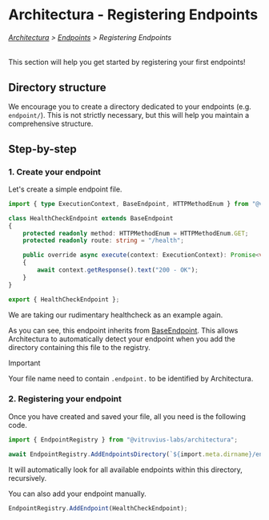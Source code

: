 # Architectura - Registering Endpoints

###### [Architectura](../../README.md) > [Endpoints](./readme.md) > Registering Endpoints

This section will help you get started by registering your first endpoints!

## Directory structure

We encourage you to create a directory dedicated to your endpoints (e.g. `endpoint/`).
This is not strictly necessary, but this will help you maintain a comprehensive structure.

## Step-by-step

### 1. Create your endpoint

Let's create a simple endpoint file.

```ts
import { type ExecutionContext, BaseEndpoint, HTTPMethodEnum } from "@vitruvius-labs/architectura";

class HealthCheckEndpoint extends BaseEndpoint
{
	protected readonly method: HTTPMethodEnum = HTTPMethodEnum.GET;
	protected readonly route: string = "/health";

	public override async execute(context: ExecutionContext): Promise<void>
	{
		await context.getResponse().text("200 - OK");
	}
}

export { HealthCheckEndpoint };
```

We are taking our rudimentary healthcheck as an example again.

As you can see, this endpoint inherits from [BaseEndpoint](../../src/core/endpoint/base.endpoint.mts).
This allows Architectura to automatically detect your endpoint when you add the directory containing this file to the registry.

> [!IMPORTANT]
> Your file name need to contain `.endpoint.` to be identified by Architectura.

### 2. Registering your endpoint

Once you have created and saved your file, all you need is the following code.
```ts
import { EndpointRegistry } from "@vitruvius-labs/architectura";

await EndpointRegistry.AddEndpointsDirectory(`${import.meta.dirname}/endpoint`); // Adapt the path to your own needs!
```

It will automatically look for all available endpoints within this directory, recursively.

You can also add your endpoint manually.
```ts
EndpointRegistry.AddEndpoint(HealthCheckEndpoint);
```
